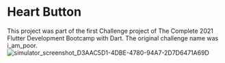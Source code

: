 # Heart Button

This project was part of the first Challenge project of The Complete 2021 Flutter Development Bootcamp with Dart. The original challenge name was i_am_poor.
![simulator_screenshot_D3AAC5D1-4DBE-4780-94A7-2D7D6471A69D](https://user-images.githubusercontent.com/83656526/146167673-bfafaa7b-e4ee-49d3-8f59-2270b3d3963d.png)

